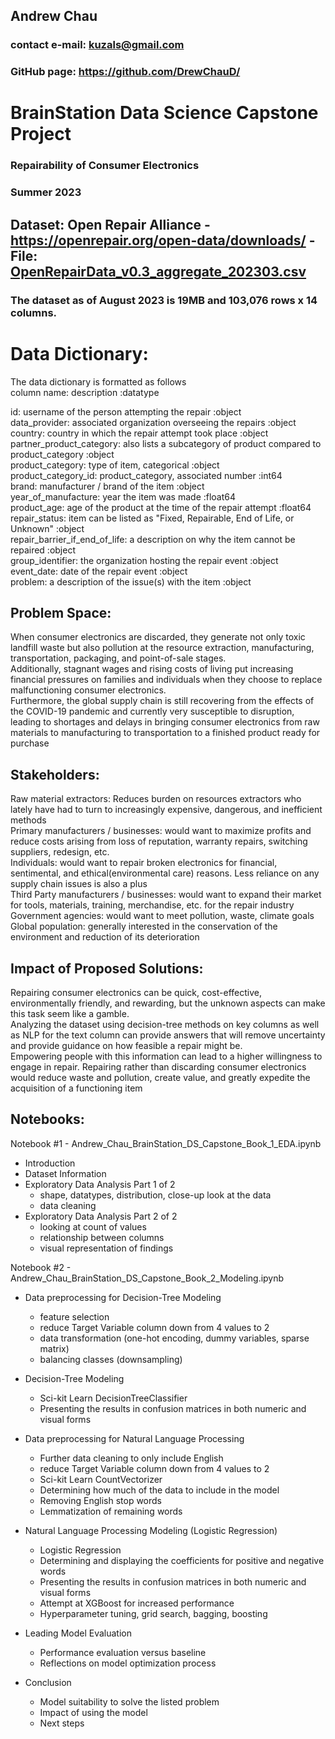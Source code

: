 ## Andrew Chau 
### contact e-mail: kuzals@gmail.com
### GitHub page: https://github.com/DrewChauD/
# BrainStation Data Science Capstone Project
### Repairability of Consumer Electronics
### Summer 2023

## Dataset: Open Repair Alliance - https://openrepair.org/open-data/downloads/ - File: [OpenRepairData_v0.3_aggregate_202303.csv](https://github.com/DrewChauD/BrainStation-Data-Science-Capstone/blob/main/Notebooks/Data/OpenRepairData_v0.3_aggregate_202303.csv)

### The dataset as of August 2023 is 19MB and 103,076 rows x 14 columns.

# Data Dictionary:

The data dictionary is formatted as follows<br>
column name: description :datatype<br>

id: username of the person attempting the repair :object <br>
data_provider: associated organization overseeing the repairs :object <br>
country: country in which the repair attempt took place :object<br>
partner_product_category: also lists a subcategory of product compared to product_category :object<br>
product_category: type of item, categorical :object<br>
product_category_id: product_category, associated number :int64<br>
brand: manufacturer / brand of the item :object<br>
year_of_manufacture: year the item was made :float64<br>
product_age: age of the product at the time of the repair attempt :float64<br>
repair_status: item can be listed as "Fixed, Repairable, End of Life, or Unknown" :object<br>
repair_barrier_if_end_of_life: a description on why the item cannot be repaired :object<br>
group_identifier: the organization hosting the repair event :object<br>
event_date: date of the repair event :object<br>
problem: a description of the issue(s) with the item :object<br>

## Problem Space: 

When consumer electronics are discarded, they generate not only toxic landfill waste but also pollution at the resource extraction, manufacturing, transportation, packaging, and point-of-sale stages. <br>
Additionally, stagnant wages and rising costs of living put increasing financial pressures on families and individuals when they choose to replace malfunctioning consumer electronics. <br>
Furthermore, the global supply chain is still recovering from the effects of the COVID-19 pandemic and currently very susceptible to disruption, leading to shortages and delays in bringing consumer electronics from raw materials to manufacturing to transportation to a finished product ready for purchase

## Stakeholders:

Raw material extractors: Reduces burden on resources extractors who lately have had to turn to increasingly expensive, dangerous, and inefficient methods <br>
Primary manufacturers / businesses: would want to maximize profits and reduce costs arising from loss of reputation, warranty repairs, switching suppliers, redesign, etc.<br>
Individuals: would want to repair broken electronics for financial, sentimental, and ethical(environmental care) reasons. Less reliance on any supply chain issues is also a plus<br>
Third Party manufacturers / businesses: would want to expand their market for tools, materials, training, merchandise, etc. for the repair industry<br>
Government agencies: would want to meet pollution, waste, climate goals<br>
Global population: generally interested in the conservation of the environment and reduction of its deterioration<br>


## Impact of Proposed Solutions: 

Repairing consumer electronics can be quick, cost-effective, environmentally friendly, and rewarding, but the unknown aspects can make this task seem like a gamble. <br>
Analyzing the dataset using decision-tree methods on key columns as well as NLP for the text column can provide answers that will remove uncertainty and provide guidance on how feasible a repair might be. <br>
Empowering people with this information can lead to a higher willingness to engage in repair. Repairing rather than discarding consumer electronics would reduce waste and pollution, create value, and greatly expedite the acquisition of a functioning item

## Notebooks: 

Notebook #1 - Andrew_Chau_BrainStation_DS_Capstone_Book_1_EDA.ipynb

* Introduction
* Dataset Information
* Exploratory Data Analysis Part 1 of 2
  - shape, datatypes, distribution, close-up look at the data
  - data cleaning
* Exploratory Data Analysis Part 2 of 2
  - looking at count of values
  - relationship between columns
  - visual representation of findings

Notebook #2 - Andrew_Chau_BrainStation_DS_Capstone_Book_2_Modeling.ipynb

* Data preprocessing for Decision-Tree Modeling
  - feature selection
  - reduce Target Variable column down from 4 values to 2
  - data transformation (one-hot encoding, dummy variables, sparse matrix)
  - balancing classes (downsampling)
* Decision-Tree Modeling
  - Sci-kit Learn DecisionTreeClassifier
  - Presenting the results in confusion matrices in both numeric and visual forms
* Data preprocessing for Natural Language Processing
  - Further data cleaning to only include English
  - reduce Target Variable column down from 4 values to 2
  - Sci-kit Learn CountVectorizer
  - Determining how much of the data to include in the model
  - Removing English stop words
  - Lemmatization of remaining words
* Natural Language Processing Modeling (Logistic Regression)
  - Logistic Regression
  - Determining and displaying the coefficients for positive and negative words
  - Presenting the results in confusion matrices in both numeric and visual forms
  - Attempt at XGBoost for increased performance
  - Hyperparameter tuning, grid search, bagging, boosting

* Leading Model Evaluation
  - Performance evaluation versus baseline
  - Reflections on model optimization process

* Conclusion
  - Model suitability to solve the listed problem
  - Impact of using the model
  - Next steps
